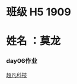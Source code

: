 # 班级 H5 1909
# 姓名 ：莫龙
 ### day06作业
 
 
 
 
 <p><a href="https://nongfushanquan550ml.github.io/作业/html/第六天作业.html">超凡科技</a></p>
